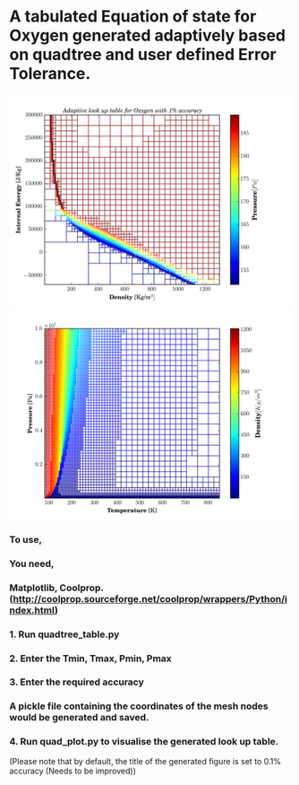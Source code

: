 # A tabulated Equation of state for Oxygen generated adaptively based on quadtree and user defined Error Tolerance. 

![Alt text](/plot.png?raw=true "Adaptive look-up table for Oxygen with 0.1% accuracy")
![Alt text](/1.png)

### To use, 

### You need, 

### Matplotlib, Coolprop.(http://coolprop.sourceforge.net/coolprop/wrappers/Python/index.html)


### 1. Run quadtree_table.py

### 2. Enter the Tmin, Tmax, Pmin, Pmax

### 3. Enter the required accuracy

### A pickle file containing the coordinates of the mesh nodes would be generated and saved.

### 4. Run quad_plot.py to visualise the generated look up table.

(Please note that by default, the title of the generated figure is set to 0.1% accuracy (Needs to be improved))


